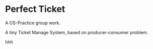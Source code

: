 # Perfect Ticket

A OS-Practice group work.

A tiny Ticket Manage System, based on producer-consumer problem.

hhh

